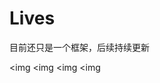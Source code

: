 # Lives
目前还只是一个框架，后续持续更新

<img src="https://github.com/Allyns/Lives/blob/master/QQ%E5%9B%BE%E7%89%8720160330163019.jpg" alt="" /><img
<img src="https://github.com/Allyns/Lives/blob/master/QQ%E5%9B%BE%E7%89%8720160330163026.jpg" alt="" /><img
<img src="https://github.com/Allyns/Lives/blob/master/QQ%E5%9B%BE%E7%89%8720160330163029.jpg" alt="" /><img
<img src="https://github.com/Allyns/Lives/blob/master/QQ%E5%9B%BE%E7%89%8720160330163032.jpg" alt="" /><img